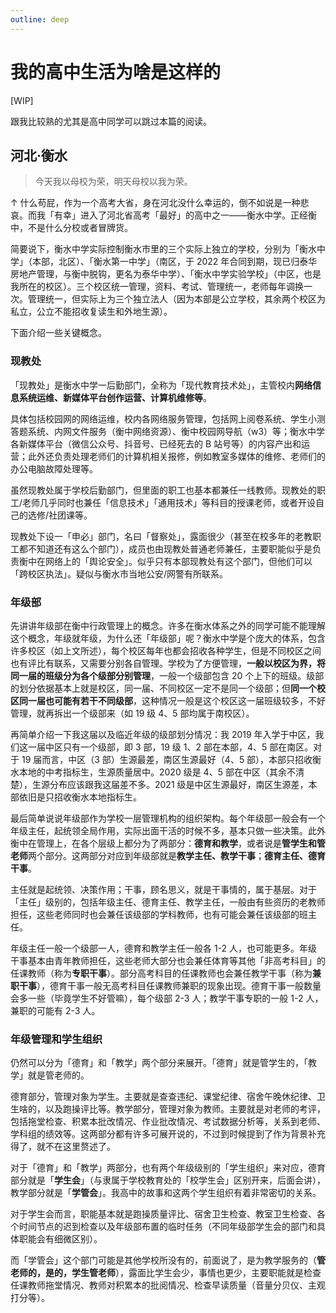 ```yaml
---
outline: deep
---
```


# 我的高中生活为啥是这样的

[WIP]

跟我比较熟的尤其是高中同学可以跳过本篇的阅读。

## 河北·衡水

> 今天我以母校为荣，明天母校以我为荣。

↑ 什么苟屁，作为一个高考大省，身在河北没什么幸运的，倒不如说是一种悲哀。而我「有幸」进入了河北省高考「最好」的高中之一——衡水中学。正经衡中，不是什么分校或者冒牌货。

简要说下，衡水中学实际控制衡水市里的三个实际上独立的学校，分别为「衡水中学」（本部，北区）、「衡水第一中学」（南区，于 2022 年合同到期，现已归泰华房地产管理，与衡中脱钩，更名为泰华中学）、「衡水中学实验学校」（中区，也是我所在的校区）。三个校区统一管理，资料、考试、管理统一，老师每年调换一次。管理统一，但实际上为三个独立法人（因为本部是公立学校，其余两个校区为私立，公立不能招收复读生和外地生源）。

下面介绍一些关键概念。

### 现教处

「现教处」是衡水中学一后勤部门，全称为「现代教育技术处」，主管校内**网络信息系统运维、新媒体平台创作运营、计算机维修等**。

具体包括校园网的网络运维，校内各网络服务管理，包括网上阅卷系统、学生小测答题系统、内网文件服务（衡中网络资源）、衡中校园网导航（w3）等；衡水中学各新媒体平台（微信公众号、抖音号、已经死去的 B 站号等）的内容产出和运营；此外还负责处理老师们的计算机相关报修，例如教室多媒体的维修、老师们的办公电脑故障处理等。

虽然现教处属于学校后勤部门，但里面的职工也基本都兼任一线教师。现教处的职工/老师几乎同时也兼任「信息技术」「通用技术」等科目的授课老师，或者开设自己的选修/社团课等。

现教处下设一「申必」部门，名曰「督察处」，露面很少（甚至在校多年的老教职工都不知道还有这么个部门），成员也由现教处普通老师兼任，主要职能似乎是负责衡中在网络上的「舆论安全」。似乎只有本部现教处有这个部门，但他们可以「跨校区执法」。疑似与衡水市当地公安/网警有所联系。

### 年级部

先讲讲年级部在衡中行政管理上的概念。许多在衡水体系之外的同学可能不能理解这个概念，年级就年级，为什么还「年级部」呢？衡水中学是个庞大的体系，包含许多校区（如上文所述），每个校区每年也都会招收各种学生，但是不同校区之间也有评比有联系，又需要分别各自管理。学校为了方便管理，**一般以校区为界，将同一届的班级分为各个级部分别管理**，一般一个级部包含 20 个上下的班级。级部的划分依据基本上就是校区，同一届、不同校区一定不是同一个级部；但**同一个校区同一届也可能有若干不同级部**，这种情况一般是这个校区这一届班级较多，不好管理，就再拆出一个级部来（如 19 级 4、5 部均属于南校区）。

再简单介绍一下我这届以及临近年级的级部划分情况：我 2019 年入学于中区，我们这一届中区只有一个级部，即 3 部，19 级 1、2 部在本部，4、5 部在南区。对于 19 届而言，中区（3 部）生源最差，南区生源最好（4、5 部），本部只招收衡水本地的中考指标生，生源质量居中。2020 级是 4、5 部在中区（其余不清楚），生源分布应该跟我这届差不多。2021 级是中区生源最好，南区生源差，本部依旧是只招收衡水本地指标生。

最后简单说说年级部作为学校一层管理机构的组织架构。每个年级部一般会有一个年级主任，起统领全局作用，实际出面干活的时候不多，基本只做一些决策。此外衡中在管理上，在各个层级上都分为了两部分：**德育和教学**，或者说是**管学生和管老师**两个部分。这两部分对应到年级部就是**教学主任、教学干事**；**德育主任、德育干事**。

主任就是起统领、决策作用；干事，顾名思义，就是干事情的，属于基层。对于「主任」级别的，包括年级主任、德育主任、教学主任，一般由有些资历的老教师担任，这些老师同时也会兼任该级部的学科教师，也有可能会兼任该级部的班主任。

年级主任一般一个级部一人，德育和教学主任一般各 1-2 人，也可能更多。年级干事基本由青年教师担任，这些老师大部分也会兼任体育等其他「非高考科目」的任课教师（称为**专职干事**）。部分高考科目的任课教师也会兼任教学干事（称为**兼职干事**），德育干事一般无高考科目任课教师兼职的现象出现。德育干事一般数量会多一些（毕竟学生不好管嘛），每个级部 2-3 人；教学干事专职的一般 1-2 人，兼职的可能有 2-3 人。

### 年级管理和学生组织

仍然可以分为「德育」和「教学」两个部分来展开。「德育」就是管学生的，「教学」就是管老师的。

德育部分，管理对象为学生。主要就是查查违纪、课堂纪律、宿舍午晚休纪律、卫生啥的，以及跑操评比等。教学部分，管理对象为教师。主要就是对老师的考评，包括拖堂检查、积累本批改情况、作业批改情况、考试数据分析等，关系到老师、学科组的绩效等。这两部分都有许多可展开说的，不过到时候提到了作为背景补充得了，就不在这里赘述了。

对于「德育」和「教学」两部分，也有两个年级级别的「学生组织」来对应，德育部分就是「**学生会**」（与隶属于学校教育处的「校学生会」区别开来，后面会讲），教学部分就是「**学管会**」。我高中的故事和这两个学生组织有着非常密切的关系。

对于学生会而言，职能基本就是跑操质量评比、宿舍卫生检查、教室卫生检查、各个时间节点的迟到检查以及年级部布置的临时任务（不同年级部学生会的部门和具体职能会有细微区别）。

而「学管会」这个部门可能是其他学校所没有的，前面说了，是为教学服务的（**管老师的，是的，学生管老师**），露面比学生会少，事情也更少，主要职能就是检查任课教师拖堂情况、教师对积累本的批阅情况、检查早读质量（音量分贝仪、主观打分等）。
